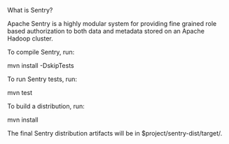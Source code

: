What is Sentry?

Apache Sentry is a highly modular system for providing fine grained role based authorization to both data and metadata stored on an Apache Hadoop cluster.


To compile Sentry, run:

mvn install -DskipTests

To run Sentry tests, run:

mvn test

To build a distribution, run:

mvn install

The final Sentry distribution artifacts will be in $project/sentry-dist/target/.
